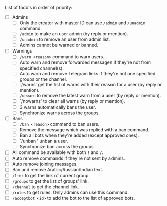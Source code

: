 List of todo's in order of priority:

- [ ] Admins
  - [ ] Only the creator with master ID can use `/admin` and `/unadmin` command.
  - [ ] `/admin` to make an user admin (by reply or mention).
  - [ ] `/unadmin` to remove an user from admin list.
  - [ ] Admins cannot be warned or banned.
- [ ] Warnings
  - [ ] `/warn <reason>` command to warn users.
  - [ ] Auto warn and remove forwarded messages if they're not from specified channel(s).
  - [ ] Auto warn and remove Telegram links if they're not one specified groups or the channel.
  - [ ] `/warns' get the list of warns with their reason for a user (by reply or mention).
  - [ ] `/unwarn` to remove the latest warn from a user (by reply or mention).
  - [ ] `/nowarns' to clear all warns (by reply or mention).
  - [ ] 3 warns automatically bans the user.
  - [ ] Synchronize warns across the groups.
- [ ] Bans
  - [ ] `/ban <reason>` command to ban users.
  - [ ] Remove the message which was replied with a ban command.
  - [ ] Ban all bots when they're added (except approved ones).
  - [ ] `/unban <id>' unban a user.
  - [ ] Synchronize ban across the groups.
- [ ] All command be available with both `!` and `/`.
- [ ] Auto remove commands if they're not sent by admins.
- [ ] Auto remove joining messages.
- [ ] Ban and remove Arabic/Russian/Indian text.
- [ ] `/link` to get the link of current group.
- [ ] `/groups` to get the list of groups' link.
- [ ] `/channel` to get the channel link.
- [ ] `/rules` to get rules. Only admins can use this command.
- [ ] `/acceptbot <id>` to add the bot to the list of approved bots.
